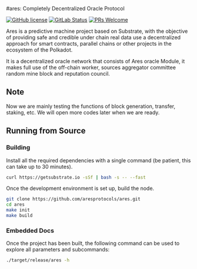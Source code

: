 #ares: Completely Decentralized Oracle Protocol

[![GitHub license](https://img.shields.io/badge/license-GPL3%2FApache2-blue)](LICENSE) [![GitLab Status](https://gitlab.parity.io/parity/substrate/badges/master/pipeline.svg)](https://gitlab.parity.io/parity/substrate/pipelines) [![PRs Welcome](https://img.shields.io/badge/PRs-welcome-brightgreen.svg)](docs/CONTRIBUTING.adoc)

Ares is a predictive machine project based on Substrate, with the objective of providing safe and credible under chain real data use a decentralized approach for smart contracts, parallel chains or other projects in the ecosystem of the Polkadot.

It is a decentralized oracle network that consists of Ares oracle Module, it makes full use of the off-chain worker, sources aggregator committee random mine block and reputation council.

## Note

Now we are mainly testing the functions of block generation, transfer, staking, etc. We will open more codes later when we are ready.

## Running from Source

### Building
Install all the required dependencies with a single command (be patient, this can take up to 30 minutes).

```bash
curl https://getsubstrate.io -sSf | bash -s -- --fast
```

Once the development environment is set up, build the node.

```bash
git clone https://github.com/aresprotocols/ares.git
cd ares
make init
make build
```

### Embedded Docs

Once the project has been built, the following command can be used to explore all parameters and
subcommands:

```sh
./target/release/ares -h
```

